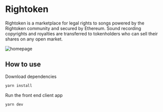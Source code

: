 # Rightoken

Rightoken is a marketplace for legal rights to songs powered by the Rightoken community and secured by Ethereum. Sound recording copyrights and royalties are transferred to tokenholders who can sell their shares on any open market.

![homepage](https://raw.githubusercontent.com/max-andrew/rightoken/main/public/homepage.png)

## How to use

Download dependencies
```bash
yarn install
```

Run the front end client app
```bash
yarn dev
```
